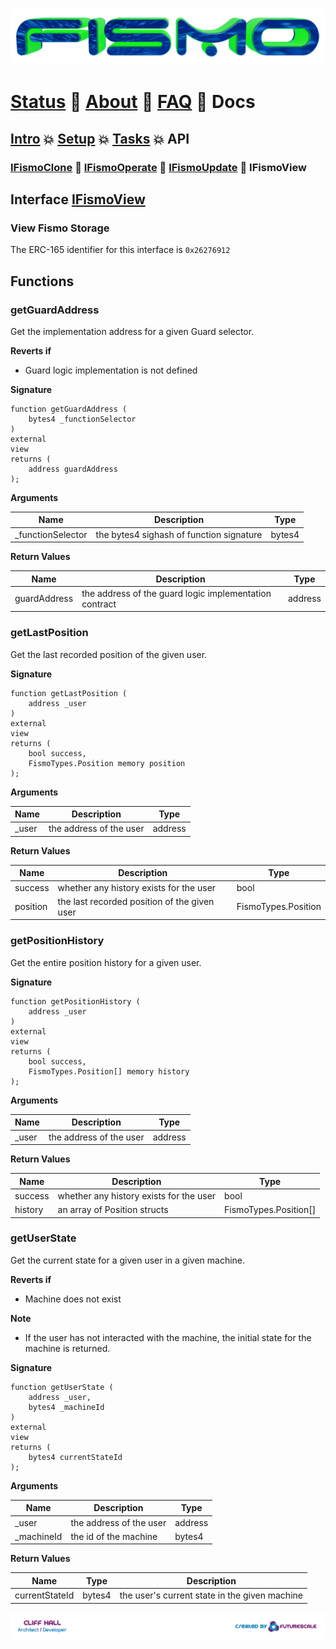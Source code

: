 ![Fismo](../images/fismo-logo.png)
# [Status](../../README.md) 🧪 [About](../about.md)  🧪 [FAQ](../faq.md) 🧪 Docs

## [Intro](../intro.md) 💥 [Setup](../setup.md) 💥 [Tasks](../tasks.md) 💥 API

### [IFismoClone](IFismoClone.md) 🔬 [IFismoOperate](IFismoOperate.md) 🔬 [IFismoUpdate](IFismoUpdate.md) 🔬 IFismoView

## Interface [IFismoView](../../contracts/interfaces/IFismoView.sol)
### View Fismo Storage
The ERC-165 identifier for this interface is `0x26276912`

## Functions
### getGuardAddress
Get the implementation address for a given Guard selector.

**Reverts if**
- Guard logic implementation is not defined

**Signature**
```solidity
function getGuardAddress (
    bytes4 _functionSelector
) 
external 
view
returns (
    address guardAddress
);
```

**Arguments**

| Name        |  Description |Type           |
| ------------- |------------- |-------------|
| _functionSelector | the bytes4 sighash of function signature | bytes4      |  

**Return Values**

| Name        | Description                                | Type           |
| ------------- |--------------------------------------------|------------- |
| guardAddress | the address of the guard logic implementation contract| address |

### getLastPosition
Get the last recorded position of the given user.

**Signature**
```solidity
function getLastPosition (
    address _user
)
external
view
returns (
    bool success, 
    FismoTypes.Position memory position
);
```

**Arguments**

| Name       | Description                              | Type    |
| ----------- |------------------------------------------|---------|
| _user | the address of the user | address | 

**Return Values**

| Name        | Description                                | Type                |
| ------------- |--------------------------------------------|---------------------|
| success |  whether any history exists for the user | bool |
| position | the last recorded position of the given user| FismoTypes.Position |

### getPositionHistory
Get the entire position history for a given user.

**Signature**
```solidity
function getPositionHistory (
    address _user
)
external
view
returns (
    bool success, 
    FismoTypes.Position[] memory history
);
```

**Arguments**

| Name       | Description                              | Type    |
| ----------- |------------------------------------------|---------|
| _user | the address of the user | address | 

**Return Values**

| Name    | Description                   | Type |
| ------- |-------------------------------|------|
| success |  whether any history exists for the user | bool |
| history | an array of Position structs  | FismoTypes.Position[] |

### getUserState
Get the current state for a given user in a given machine.

**Reverts if**
- Machine does not exist

**Note**
- If the user has not interacted with the machine, the initial state for the machine is returned.

**Signature**
```solidity
function getUserState (
    address _user, 
    bytes4 _machineId
)
external
view
returns (
    bytes4 currentStateId
);
```

**Arguments**

| Name      | Description           | Type    |
| ---------- |-----------------------|---------|
| _user | the address of the user | address | 
| _machineId | the id of the machine | bytes4 | 

**Return Values**

| Name | Type   | Description                          |
| ------ |--------|--------------------------------------|
| currentStateId | bytes4 | the user's current state in the given machine |


[![Created by Futurescale](../images/created-by.png)](https://futurescale.com)